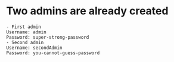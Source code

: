 # Two admins are already created

    - First admin
    Username: admin
    Password: super-strong-password
    - Second admin
    Username: secondAdmin
    Password: you-cannot-guess-password
